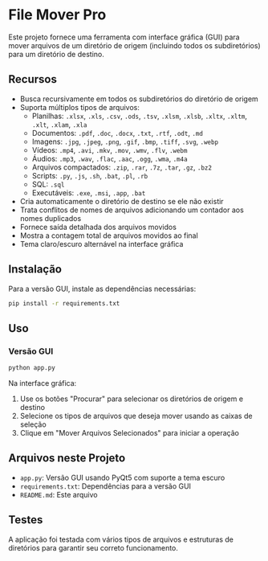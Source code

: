 # File Mover Pro

Este projeto fornece uma ferramenta com interface gráfica (GUI) para mover arquivos de um diretório de origem (incluindo todos os subdiretórios) para um diretório de destino.

## Recursos

- Busca recursivamente em todos os subdiretórios do diretório de origem
- Suporta múltiplos tipos de arquivos:
  - Planilhas: `.xlsx`, `.xls`, `.csv`, `.ods`, `.tsv`, `.xlsm`, `.xlsb`, `.xltx`, `.xltm`, `.xlt`, `.xlam`, `.xla`
  - Documentos: `.pdf`, `.doc`, `.docx`, `.txt`, `.rtf`, `.odt`, `.md`
  - Imagens: `.jpg`, `.jpeg`, `.png`, `.gif`, `.bmp`, `.tiff`, `.svg`, `.webp`
  - Vídeos: `.mp4`, `.avi`, `.mkv`, `.mov`, `.wmv`, `.flv`, `.webm`
  - Áudios: `.mp3`, `.wav`, `.flac`, `.aac`, `.ogg`, `.wma`, `.m4a`
  - Arquivos compactados: `.zip`, `.rar`, `.7z`, `.tar`, `.gz`, `.bz2`
  - Scripts: `.py`, `.js`, `.sh`, `.bat`, `.pl`, `.rb`
  - SQL: `.sql`
  - Executáveis: `.exe`, `.msi`, `.app`, `.bat`
- Cria automaticamente o diretório de destino se ele não existir
- Trata conflitos de nomes de arquivos adicionando um contador aos nomes duplicados
- Fornece saída detalhada dos arquivos movidos
- Mostra a contagem total de arquivos movidos ao final
- Tema claro/escuro alternável na interface gráfica

## Instalação

Para a versão GUI, instale as dependências necessárias:

```bash
pip install -r requirements.txt
```

## Uso

### Versão GUI

```bash
python app.py
```

Na interface gráfica:
1. Use os botões "Procurar" para selecionar os diretórios de origem e destino
2. Selecione os tipos de arquivos que deseja mover usando as caixas de seleção
3. Clique em "Mover Arquivos Selecionados" para iniciar a operação

## Arquivos neste Projeto

- `app.py`: Versão GUI usando PyQt5 com suporte a tema escuro
- `requirements.txt`: Dependências para a versão GUI
- `README.md`: Este arquivo

## Testes

A aplicação foi testada com vários tipos de arquivos e estruturas de diretórios para garantir seu correto funcionamento.
